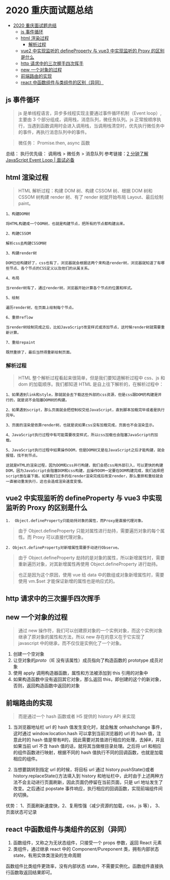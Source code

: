# 2020 重庆面试题总结

<!-- TOC -->

- [2020 重庆面试题总结](#2020-重庆面试题总结)
  - [js 事件循环](#js-事件循环)
  - [html 渲染过程](#html-渲染过程)
    - [解析过程](#解析过程)
  - [vue2 中实现监听的 defineProperty 与 vue3 中实现监听的 Proxy 的区别是什么](#vue2-中实现监听的-defineproperty-与-vue3-中实现监听的-proxy-的区别是什么)
  - [http 请求中的三次握手四次挥手](#http-请求中的三次握手四次挥手)
  - [new 一个对象的过程](#new-一个对象的过程)
  - [前端路由的实现](#前端路由的实现)
  - [react 中函数组件与类组件的区别（异同）](#react-中函数组件与类组件的区别异同)

<!-- /TOC -->

## js 事件循环

> js 是单线程语言，异步多线程实现主要通过事件循环机制（Event loop）,主要由 3 个部分组成，调用栈，消息队列，微任务队列。js 正常按顺序执行，当遇到函数调用时会进入调用栈，当调用栈清空时，优先执行微任务中的事件，再执行消息队列中的事件。

> 微任务： Promise.then, async 函数

总结： 执行优先级： 调用栈 > 微任务 > 消息队列
参考链接：[2 分钟了解 JavaScript Event Loop | 面试必备](https://www.bilibili.com/video/BV1kf4y1U7Ln?from=search&seid=9942057795548429307)

## html 渲染过程

> HTML 解析过程：构建 DOM 树、构建 CSSOM 树、根据 DOM 树和 CSSOM 树构建 render 树、有了 render 树就开始布局 Layout、最后绘制 paint。

    1、构建DOM树

    将HTML构建成一个DOM树，也就是构建节点，把所有的节点都构建出来。

    2、构建CSSOM

    解析css去构建CSSOM树

    3、构建render树

    DOM已经构建好了，css也有了，浏览器就会根据这两个来构造render树，浏览器就知道了有哪些节点、各个节点的CSS定义以及他们的从属关系。

    4、布局

    当render树有了，通过render树，浏览器开始计算各个节点的位置和样式。

    5、绘制

    遍历render树，在页面上绘制每个节点。

    6、重排reflow

    当render树绘制完成之后，比如JavaScript改变样式或添加节点，这时候render树就需要重新计算。

    7、重绘repaint

    既然重排了，最后当然得重新绘制页面。

### 解析过程

> HTML 整个解析过程看起来很简单，但是我们要知道解析过程中 css、js 和 dom 的加载顺序。我们都知道 HTML 是自上往下解析的，在解析过程中：

    1、如果遇到link和style，那就就会去下载这些外部的css资源，但是css跟DOM的构建是并行的，就是说不会阻塞DOM树的构建。

    2、如果遇到script，那么页面就会把控制权交给JavaScript，直到脚本加载完毕或者是执行完毕。

    3、页面的渲染是依靠render树，也就是说如果css没有加载完成，页面也不会渲染显示。

    4、JavaScript执行过程中有可能需要改变样式，所以css加载也会阻塞JavaScript的加载。

    5、JavaScript执行过程中如果操作DOM，但是DOM树又是在JavaScript之后才能构建，就会报错，找不到节点。

    这就是HTML的渲染过程，因为DOM和css并行构建，我们会把css用外部引入，可以更快的构建DOM，因为JavaScript会阻塞DOM和css构建，且操作DOM一定要在DOM构建完成，我们选择把script放在最下面。如果我们过多的在render渲染完成后改变render，那么重排和重绘就会一直被动重发执行，这也会造成渲染速度变慢。

## vue2 中实现监听的 defineProperty 与 vue3 中实现监听的 Proxy 的区别是什么

    1.  Object.defineProperty只能劫持对象的属性，而Proxy是直接代理对象。

> 由于 Object.defineProperty 只能对属性进行劫持，需要遍历对象的每个属性。而 Proxy 可以直接代理对象。

    2. Object.defineProperty对新增属性需要手动进行Observe。

> 由于 Object.defineProperty 劫持的是对象的属性，所以新增属性时，需要重新遍历对象，对其新增属性再使用 Object.defineProperty 进行劫持。

> 也正是因为这个原因，使用 vue 给 data 中的数组或对象新增属性时，需要使用 vm.\$set 才能保证新增的属性也是响应式的。

## http 请求中的三次握手四次挥手

## new 一个对象的过程

> 通过 new 操作符，我们可以创建原对象的一个实例对象，而这个实例对象继承了原对象的属性和方法，所以 new 存在的意义在于它实现了 javascript 中的继承，而不仅仅是实例化了一个对象。

1. 创建一个空对象
2. 让空对象的*proto*（IE 没有该属性）成员指向了构造函数的 prototype 成员对象
3. 使用 apply 调用构造器函数，属性和方法被添加到 this 引用的对象中
4. 如果构造函数中没有返回其它对象，那么返回 this，即创建的这个的新对象，否则，返回构造函数中返回的对象

## 前端路由的实现

> 而是通过一个 hash 函数或者 H5 提供的 history API 来实现

1. 当浏览器地址栏 url 的 hash 值发生变化时，就会触发 onhashchange 事件，这时通过 window.location.hash 可以拿到当前浏览器的 url 的 hash 值，注意此时的 hash 值是带有#的，因此需要对其值进行相应的处理，去掉#，并且如果当前 url 不含 hash 值的话，就将其当做根目录处理。之后将 url 和相应的组件函数进行映射，根据不同的 hash 值执行不同的回调函数，也就是加载相应的组件。

2. 当想要跳转到指定 url 的时候，将目标 url 通过 history.pushState()或者 history.replaceState()方法填入到 history 和地址栏中，此时由于上述两种方法不会主动进行页面刷新，因此页面仍停留在当前页面，只是 url 地址发生了改变。之后通过 popstate 事件响应，执行相应的回调函数，实现前端组件间的切换。

优势： 1、页面刷新速度快，2、复用性强（减少资源的加载，css，js 等）， 3、页面状态可记录

## react 中函数组件与类组件的区别（异同）

1. 函数组件，又称之为无状态组件，只接受一个 props 参数，返回 React 元素
2. 类组件，通过继承 react 中的 Component/Pureponent 类，拥有内部状态 state，有用实体类渲染的生命周期

函数组件比类组件更效率，没有内部状态 state，不需要实例化。函数组件直接执行函数取返回结果即可。
